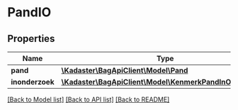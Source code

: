 # PandIO

## Properties
Name | Type | Description | Notes
------------ | ------------- | ------------- | -------------
**pand** | [**\Kadaster\BagApiClient\Model\Pand**](Pand.md) |  | 
**inonderzoek** | [**\Kadaster\BagApiClient\Model\KenmerkPandInOnderzoek[]**](KenmerkPandInOnderzoek.md) |  | [optional] 

[[Back to Model list]](../../README.md#documentation-for-models) [[Back to API list]](../../README.md#documentation-for-api-endpoints) [[Back to README]](../../README.md)

